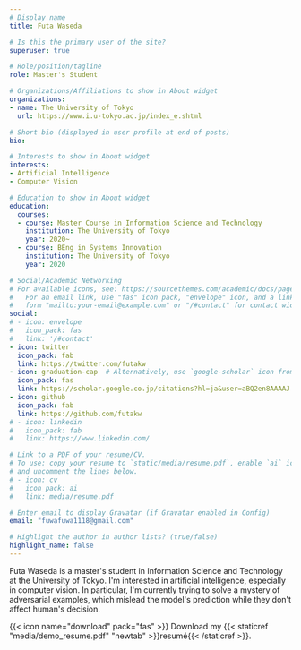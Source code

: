 ```yaml
---
# Display name
title: Futa Waseda

# Is this the primary user of the site?
superuser: true

# Role/position/tagline
role: Master's Student 

# Organizations/Affiliations to show in About widget
organizations:
- name: The University of Tokyo
  url: https://www.i.u-tokyo.ac.jp/index_e.shtml

# Short bio (displayed in user profile at end of posts)
bio: 

# Interests to show in About widget
interests:
- Artificial Intelligence
- Computer Vision

# Education to show in About widget
education:
  courses:
  - course: Master Course in Information Science and Technology
    institution: The University of Tokyo
    year: 2020~
  - course: BEng in Systems Innovation
    institution: The University of Tokyo
    year: 2020

# Social/Academic Networking
# For available icons, see: https://sourcethemes.com/academic/docs/page-builder/#icons
#   For an email link, use "fas" icon pack, "envelope" icon, and a link in the
#   form "mailto:your-email@example.com" or "/#contact" for contact widget.
social:
# - icon: envelope
#   icon_pack: fas
#   link: '/#contact'
- icon: twitter
  icon_pack: fab
  link: https://twitter.com/futakw
- icon: graduation-cap  # Alternatively, use `google-scholar` icon from `ai` icon pack
  icon_pack: fas
  link: https://scholar.google.co.jp/citations?hl=ja&user=aBQ2en8AAAAJ
- icon: github
  icon_pack: fab
  link: https://github.com/futakw
# - icon: linkedin
#   icon_pack: fab
#   link: https://www.linkedin.com/

# Link to a PDF of your resume/CV.
# To use: copy your resume to `static/media/resume.pdf`, enable `ai` icons in `params.toml`, 
# and uncomment the lines below.
# - icon: cv
#   icon_pack: ai
#   link: media/resume.pdf

# Enter email to display Gravatar (if Gravatar enabled in Config)
email: "fuwafuwa1118@gmail.com"

# Highlight the author in author lists? (true/false)
highlight_name: false
---
```


Futa Waseda is a master's student in Information Science and Technology at the University of Tokyo. I'm interested in artificial intelligence, especially in computer vision. In particular, I'm currently trying to solve a mystery of adversarial examples, which mislead the model's prediction while they don't affect human's decision.   

{{< icon name="download" pack="fas" >}} Download my {{< staticref "media/demo_resume.pdf" "newtab" >}}resumé{{< /staticref >}}.
